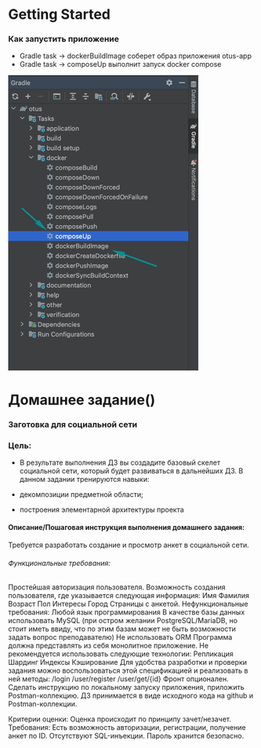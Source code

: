 # Getting Started

### Как запустить приложение
* Gradle task -> dockerBuildImage соберет образ приложения otus-app
* Gradle task -> composeUp выполнит запуск docker compose

![img.png](img.png)

# Домашнее задание()
### Заготовка для социальной сети

### Цель:
* В результате выполнения ДЗ вы создадите базовый скелет социальной сети, который будет развиваться в дальнейших ДЗ.
  В данном задании тренируются навыки:

* декомпозиции предметной области;
* построения элементарной архитектуры проекта

#### Описание/Пошаговая инструкция выполнения домашнего задания:
Требуется разработать создание и просмотр анкет в социальной сети.
###### Функциональные требования:

Простейшая авторизация пользователя.
Возможность создания пользователя, где указывается следующая информация:
Имя
Фамилия
Возраст
Пол
Интересы
Город
Страницы с анкетой.
Нефункциональные требования:
Любой язык программирования
В качестве базы данных использовать MySQL (при остром желании PostgreSQL/MariaDB, но стоит иметь ввиду, что по этим базам может не быть возможности задать вопрос преподавателю)
Не использовать ORM
Программа должна представлять из себя монолитное приложение.
Не рекомендуется использовать следующие технологии:
Репликация
Шардинг
Индексы
Кэширование
Для удобства разработки и проверки задания можно воспользоваться этой спецификацией и реализовать в ней методы:
/login
/user/register
/user/get/{id}
Фронт опционален.
Сделать инструкцию по локальному запуску приложения, приложить Postman-коллекцию.
ДЗ принимается в виде исходного кода на github и Postman-коллекции.


Критерии оценки:
Оценка происходит по принципу зачет/незачет.
Требования:
Есть возможность авторизации, регистрации, получение анкет по ID.
Отсутствуют SQL-инъекции.
Пароль хранится безопасно.